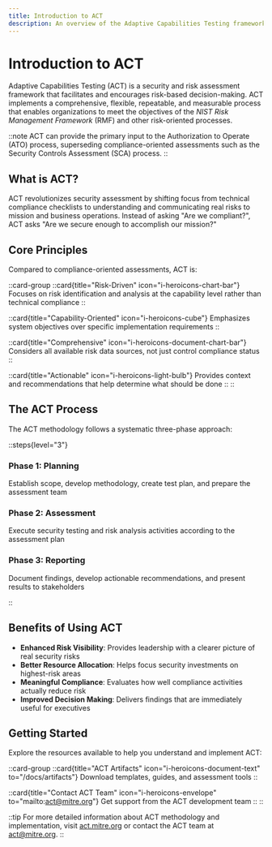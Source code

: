 ```yaml
---
title: Introduction to ACT
description: An overview of the Adaptive Capabilities Testing framework for risk-based security assessment
---
```


# Introduction to ACT

Adaptive Capabilities Testing (ACT) is a security and risk assessment framework that facilitates and encourages risk-based decision-making. ACT implements a comprehensive, flexible, repeatable, and measurable process that enables organizations to meet the objectives of the _NIST Risk Management Framework_ (RMF) and other risk-oriented processes.

::note
ACT can provide the primary input to the Authorization to Operate (ATO) process, superseding compliance-oriented assessments such as the Security Controls Assessment (SCA) process.
::

## What is ACT?

ACT revolutionizes security assessment by shifting focus from technical compliance checklists to understanding and communicating real risks to mission and business operations. Instead of asking "Are we compliant?", ACT asks "Are we secure enough to accomplish our mission?"

## Core Principles

Compared to compliance-oriented assessments, ACT is:

::card-group
  ::card{title="Risk-Driven" icon="i-heroicons-chart-bar"}
    Focuses on risk identification and analysis at the capability level rather than technical compliance
  ::
  
  ::card{title="Capability-Oriented" icon="i-heroicons-cube"}
    Emphasizes system objectives over specific implementation requirements
  ::
  
  ::card{title="Comprehensive" icon="i-heroicons-document-chart-bar"}
    Considers all available risk data sources, not just control compliance status
  ::
  
  ::card{title="Actionable" icon="i-heroicons-light-bulb"}
    Provides context and recommendations that help determine what should be done
  ::
::

## The ACT Process

The ACT methodology follows a systematic three-phase approach:

::steps{level="3"}

### Phase 1: Planning
Establish scope, develop methodology, create test plan, and prepare the assessment team

### Phase 2: Assessment
Execute security testing and risk analysis activities according to the assessment plan

### Phase 3: Reporting
Document findings, develop actionable recommendations, and present results to stakeholders

::

## Benefits of Using ACT

- **Enhanced Risk Visibility**: Provides leadership with a clearer picture of real security risks
- **Better Resource Allocation**: Helps focus security investments on highest-risk areas
- **Meaningful Compliance**: Evaluates how well compliance activities actually reduce risk
- **Improved Decision Making**: Delivers findings that are immediately useful for executives

## Getting Started

Explore the resources available to help you understand and implement ACT:

::card-group
  ::card{title="ACT Artifacts" icon="i-heroicons-document-text" to="/docs/artifacts"}
    Download templates, guides, and assessment tools
  ::
  
  ::card{title="Contact ACT Team" icon="i-heroicons-envelope" to="mailto:act@mitre.org"}
    Get support from the ACT development team
  ::
::

::tip
For more detailed information about ACT methodology and implementation, visit [act.mitre.org](https://act.mitre.org) or contact the ACT team at [act@mitre.org](mailto:act@mitre.org).
::
